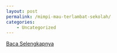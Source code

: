 ```yaml
---
layout: post
permalink: /mimpi-mau-terlambat-sekolah/
categories:
    - Uncategorized
---
```


[Baca Selengkapnya](/05)